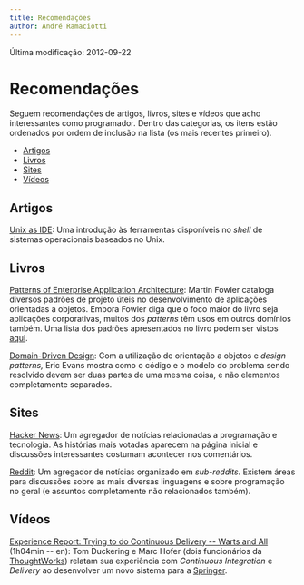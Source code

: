 ```yaml
---
title: Recomendações
author: André Ramaciotti
---
```


<div style="max-width: 720px; margin: 0 auto;">
<p class="pull-right">Última modificação: <time datetime="2012-09-22" class="timeago">2012-09-22</time></p>

Recomendações
=============

Seguem recomendações de artigos, livros, sites e vídeos que acho interessantes
como programador. Dentro das categorias, os itens estão ordenados por ordem de
inclusão na lista (os mais recentes primeiro).

* [Artigos](#artigos)
* [Livros](#livros)
* [Sites](#sites)
* [Vídeos](#vídeos)

Artigos
-------

[Unix as IDE][UnixAsIDE]: Uma introdução às ferramentas disponíveis no *shell*
de sistemas operacionais baseados no Unix.

[UnixAsIDE]: http://blog.sanctum.geek.nz/series/unix-as-ide/

Livros
------

[Patterns of Enterprise Application Architecture][PEAA]: Martin Fowler cataloga
diversos padrões de projeto úteis no desenvolvimento de aplicações orientadas a
objetos. Embora Fowler diga que o foco maior do livro seja aplicações
corporativas, muitos dos *patterns* têm usos em outros domínios também. Uma
lista dos padrões apresentados no livro podem ser vistos [aqui][PEAAC].

[Domain-Driven Design][DDD]: Com a utilização de orientação a objetos e *design
patterns,* Eric Evans mostra como o código e o modelo do problema sendo
resolvido devem ser duas partes de uma mesma coisa, e não elementos
completamente separados.

[PEAA]: http://www.amazon.com/Patterns-Enterprise-Application-Architecture-Martin/dp/0321127420/

[PEAAC]: http://www.martinfowler.com/eaaCatalog/

[DDD]: http://www.amazon.com/Domain-Driven-Design-Tackling-Complexity-Software/dp/0321125215/

Sites
-----

[Hacker News][HN]: Um agregador de notícias relacionadas a programação e
tecnologia. As histórias mais votadas aparecem na página inicial e discussões
interessantes costumam acontecer nos comentários.

[Reddit][R]: Um agregador de notícias organizado em *sub-reddits.* Existem
áreas para discussões sobre as mais diversas linguagens e sobre programação no
geral (e assuntos completamente não relacionados também).

[HN]: http://news.ycombinator.com/
[R]: http://reddit.com/

Vídeos
------

[Experience Report: Trying to do Continuous Delivery -- Warts and
All][ERContDelivery] (1h04min -- en): Tom Duckering e Marc Hofer (dois
funcionários da [ThoughtWorks][TW]) relatam sua experiência com *Continuous
Integration* e *Delivery* ao desenvolver um novo sistema para a
[Springer][SPR].

[ERContDelivery]: http://vimeo.com/44665427

[TW]: http://www.thoughtworks.com/
[SPR]: http://www.springer.com/

</div>

<script src="/js/jquery-1.8.0.min.js"></script>
<script>
$(function () {
  $(".icon-globe").parent().parent().removeClass("active");
  $(".icon-ok-sign").parent().parent().addClass("active");
});
</script>

